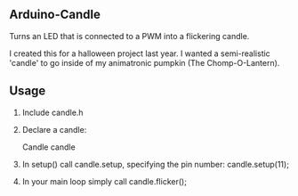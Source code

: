 ## Arduino-Candle

Turns an LED that is connected to a PWM into a flickering candle.

I created this for a halloween project last year. I wanted a semi-realistic 'candle' to go inside of my animatronic pumpkin (The Chomp-O-Lantern). 

## Usage

1. Include candle.h
2. Declare a candle:

    Candle candle

3. In setup() call candle.setup, specifying the pin number:
    candle.setup(11);

4. In your main loop simply call candle.flicker();
